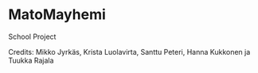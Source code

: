 # MatoMayhemi
School Project

Credits: Mikko Jyrkäs, Krista Luolavirta, Santtu Peteri, Hanna Kukkonen ja Tuukka Rajala
